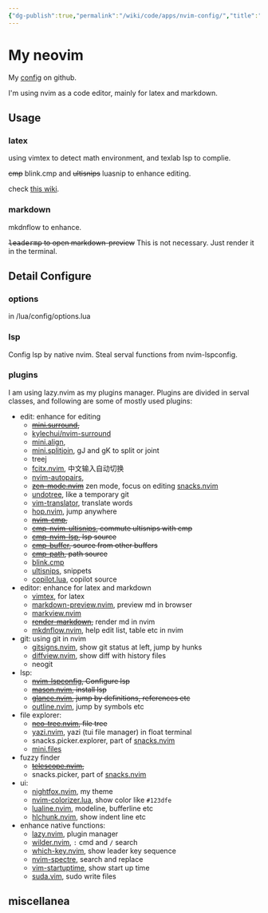 ```yaml
---
{"dg-publish":true,"permalink":"/wiki/code/apps/nvim-config/","title":"My Neovim Config","tags":["arch","editor","config"],"created":"2025-07-09T16:08:31.950+08:00"}
---
```



# My neovim

My [config](https://github.com/HiraethEcho/nvim) on github.

I'm using nvim as a code editor, mainly for latex and markdown.

## Usage

### latex

using vimtex to detect math environment, and texlab lsp to complie.

~~cmp~~ blink.cmp and ~~ultisnips~~ luasnip to enhance editing.

check [this wiki](/wiki/code/vimtex).

### markdown

mkdnflow to enhance.

~~<kbd>leader</kbd><kbd>m</kbd><kbd>p</kbd> to open markdown-preview~~ This is not necessary. Just render it in the terminal.

## Detail Configure

### options

in /lua/config/options.lua

### lsp

Config lsp by native nvim. Steal serval functions from nvim-lspconfig.

### plugins

I am using lazy.nvim as my plugins manager. Plugins are divided in serval
classes, and following are some of mostly used plugins:

- edit: enhance for editing
    - ~~[mini.surround](https://github.com/echasnovski/mini.surround),~~
    - [kylechui/nvim-surround](https://github.com/kylechui/nvim-surround)
    - [mini.align](https://github.com/eccasnovski/mini.align),
    - [mini.splitjoin](https://github.com/echasnovski/mini.splitjoin), gJ and gK to split or joint
    - treej
    - [fcitx.nvim](https://github.com/smartding/fcitx.nvim), 中文输入自动切换
    - [nvim-autopairs](https://github.com/windwp/nvim-autopairs),
    - ~~[zen-mode.nvim](https://github.com/folke/zen-mode.nvim)~~ zen mode, focus on editing [snacks.nvim](https://github.com/folke/snacks.nvim)
    - [undotree](https://github.com/mbbill/undotree), like a temporary git
    - [vim-translator](https://github.com/voldikss/vim-translator), translate words
    - [hop.nvim](https://github.com/phaazon/hop.nvim), jump anywhere
    - ~~[nvim-cmp](https://github.com/hrsh7th/nvim-cmp),~~
    - ~~[cmp-nvim-ultisnips](https://github.com/quangnguyen30192/cmp-nvim-ultisnips), commute ultisnips with cmp~~
    - ~~[cmp-nvim-lsp](https://github.com/hrsh7th/cmp-nvim-lsp), lsp source~~
    - ~~[cmp-buffer](https://github.com/hrsh7th/cmp-buffer), source from other buffers~~
    - ~~[cmp-path](https://github.com/hrsh7th/cmp-path), path source~~
    - [blink.cmp](https://github.com/saghen/blink.cmp)
    - [ultisnips](https://github.com/SirVer/ultisnips), snippets
    - [copilot.lua](https://github.com/zbirenbaum/copilot.lua), copilot source
- editor: enhance for latex and markdown
    - [vimtex](https://github.com/lervag/vimtex), for latex
    - [markdown-preview.nvim](https://github.com/iamcco/markdown-preview.nvim), preview md in browser
    - [markview.nvim](https://github.com/OXY2DEV/markview.nvim)
    - ~~[render-markdown](https://github.com/MeanderingProgrammer/render-markdown.nvim),~~ render md in nvim
    - [mkdnflow.nvim](https://github.com/jakewvincent/mkdnflow.nvim), help edit list, table etc in nvim
- git: using git in nvim
    - [gitsigns.nvim](https://github.com/lewis6991/gitsigns.nvim), show git status at left, jump by hunks
    - [diffview.nvim](https://github.com/sindrets/diffview.nvim), show diff with history files
    - neogit
- lsp:
    - ~~[nvim-lspconfig](https://github.com/neovim/nvim-lspconfig), Configure lsp~~
    - ~~[mason.nvim](https://github.com/williamboman/mason.nvim), install lsp~~
    - ~~[glance.nvim](https://github.com/dnlhc/glance.nvim), jump by definitions, references etc~~
    - [outline.nvim](https://github.com/hedyhli/outline.nvim), jump by symbols etc
- file explorer:
    - ~~[neo-tree.nvim](https://github.com/nvim-neo-tree/neo-tree.nvim), file tree~~
    - [yazi.nvim](https://github.com/mikavilpas/yazi.nvim), yazi (tui file manager) in float terminal
    - snacks.picker.explorer, part of [snacks.nvim](https://github.com/folke/snacks.nvim)
    - [mini.files](https://github.com/echasnovski/mini.files)
- fuzzy finder
    - ~~[telescope.nvim](https://github.com/nvim-telescope/telescope.nvim),~~
    - snacks.picker, part of [snacks.nvim](https://github.com/folke/snacks.nvim)
- ui:
    - [nightfox.nvim](https://github.com/EdenEast/nightfox.nvim), my theme
    - [nvim-colorizer.lua](https://github.com/norcalli/nvim-colorizer.lua), show color like `#123dfe`
    - [lualine.nvim](https://github.com/nvim-lualine/lualine.nvim), modeline, bufferline etc
    - [hlchunk.nvim](https://github.com/shellRaining/hlchunk.nvim), show indent line etc
- enhance native functions:
    - [lazy.nvim](https://github.com/folke/lazy.nvim), plugin manager
    - [wilder.nvim](https://github.com/gelguy/wilder.nvim), `:` cmd and `/` search
    - [which-key.nvim](https://github.com/folke/which-key.nvim), show leader key sequence
    - [nvim-spectre](https://github.com/nvim-pack/nvim-spectre), search and replace
    - [vim-startuptime](https://github.com/dstein64/vim-startuptime), show start up time
    - [suda.vim](https://github.com/lambdalisue/suda.vim), sudo write files

## miscellanea
